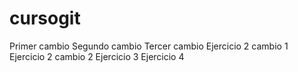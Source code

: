 # cursogit
Primer cambio
Segundo cambio
Tercer cambio
Ejercicio 2 cambio 1
Ejercicio 2 cambio 2
Ejercicio 3
Ejercicio 4